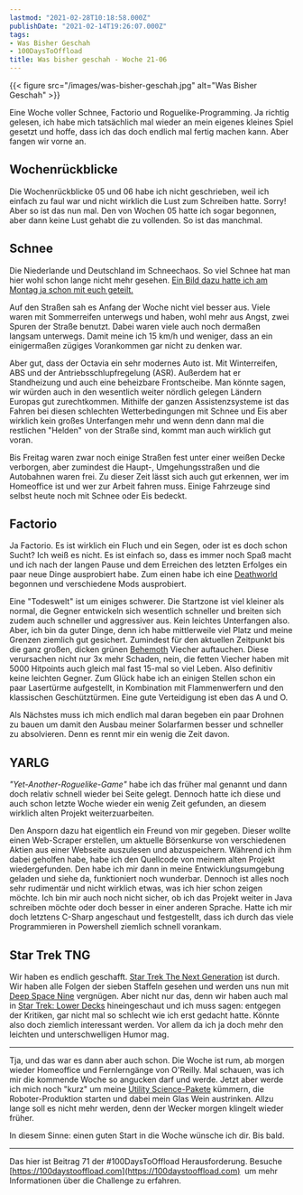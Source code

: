 ```yaml
---
lastmod: "2021-02-28T10:18:58.000Z"
publishDate: "2021-02-14T19:26:07.000Z"
tags:
- Was Bisher Geschah
- 100DaysToOffload
title: Was bisher geschah - Woche 21-06
---
```


{{< figure src="/images/was-bisher-geschah.jpg" alt="Was Bisher Geschah" >}}

Eine Woche voller Schnee, Factorio und Roguelike-Programming. Ja richtig gelesen, ich habe mich tatsächlich mal wieder an mein eigenes kleines Spiel gesetzt und hoffe, dass ich das doch endlich mal fertig machen kann. Aber fangen wir vorne an. 

## Wochenrückblicke

Die Wochenrückblicke 05 und 06 habe ich nicht geschrieben, weil ich einfach zu faul war und nicht wirklich die Lust zum Schreiben hatte. Sorry! Aber so ist das nun mal. Den von Wochen 05 hatte ich sogar begonnen, aber dann keine Lust gehabt die zu vollenden. So ist das manchmal. 

## Schnee

Die Niederlande und Deutschland im Schneechaos. So viel Schnee hat man hier wohl schon lange nicht mehr gesehen. [Ein Bild dazu hatte ich am Montag ja schon mit euch geteilt.](/es-ist-winter-und-es-schneit-der-neue-pufpaff/)

Auf den Straßen sah es Anfang der Woche nicht viel besser aus. Viele waren mit Sommerreifen unterwegs und haben, wohl mehr aus Angst, zwei Spuren der Straße benutzt. Dabei waren viele auch noch dermaßen langsam unterwegs. Damit meine ich 15 km/h und weniger, dass an ein einigermaßen zügiges Vorankommen gar nicht zu denken war.

Aber gut, dass der Octavia ein sehr modernes Auto ist. Mit Winterreifen, ABS und der Antriebsschlupfregelung (ASR). Außerdem hat er Standheizung und auch eine beheizbare Frontscheibe. Man könnte sagen, wir würden auch in den wesentlich weiter nördlich gelegen Ländern Europas gut zurechtkommen. Mithilfe der ganzen Assistenzsysteme ist das Fahren bei diesen schlechten Wetterbedingungen mit Schnee und Eis aber wirklich kein großes Unterfangen mehr und wenn denn dann mal die restlichen "Helden" von der Straße sind, kommt man auch wirklich gut voran.

Bis Freitag waren zwar noch einige Straßen fest unter einer weißen Decke verborgen, aber zumindest die Haupt-, Umgehungsstraßen und die Autobahnen waren frei. Zu dieser Zeit lässt sich auch gut erkennen, wer im Homeoffice ist und wer zur Arbeit fahren muss. Einige Fahrzeuge sind selbst heute noch mit Schnee oder Eis bedeckt.

## Factorio

Ja Factorio. Es ist wirklich ein Fluch und ein Segen, oder ist es doch schon Sucht? Ich weiß es nicht. Es ist einfach so, dass es immer noch Spaß macht und ich nach der langen Pause und dem Erreichen des letzten Erfolges ein paar neue Dinge ausprobiert habe. Zum einen habe ich eine [Deathworld](https://wiki.factorio.com/Enemies/de#Verbreitung) begonnen und verschiedene Mods ausprobiert.

Eine "Todeswelt" ist um einiges schwerer. Die Startzone ist viel kleiner als normal, die Gegner entwickeln sich wesentlich schneller und breiten sich zudem auch schneller und aggressiver aus. Kein leichtes Unterfangen also. Aber, ich bin da guter Dinge, denn ich habe mittlerweile viel Platz und meine Grenzen ziemlich gut gesichert. Zumindest für den aktuellen Zeitpunkt bis die ganz großen, dicken grünen [Behemoth](https://wiki.factorio.com/Enemies/de#Kreaturen) Viecher auftauchen. Diese verursachen nicht nur 3x mehr Schaden, nein, die fetten Viecher haben mit 5000 Hitpoints auch gleich mal fast 15-mal so viel Leben. Also definitiv keine leichten Gegner. Zum Glück habe ich an einigen Stellen schon ein paar Lasertürme aufgestellt, in Kombination mit Flammenwerfern und den klassischen Geschütztürmen. Eine gute Verteidigung ist eben das A und O.

Als Nächstes muss ich mich endlich mal daran begeben ein paar Drohnen zu bauen um damit den Ausbau meiner Solarfarmen besser und schneller zu absolvieren. Denn es rennt mir ein wenig die Zeit davon.


## YARLG

*"Yet-Another-Roguelike-Game"* habe ich das früher mal genannt und dann doch relativ schnell wieder bei Seite gelegt. Dennoch hatte ich diese und auch schon letzte Woche wieder ein wenig Zeit gefunden, an diesem wirklich alten Projekt weiterzuarbeiten. 

Den Ansporn dazu hat eigentlich ein Freund von mir gegeben. Dieser wollte einen Web-Scraper erstellen, um aktuelle Börsenkurse von verschiedenen Aktien aus einer Webseite auszulesen und abzuspeichern. Während ich ihm dabei geholfen habe, habe ich den Quellcode von meinem alten Projekt wiedergefunden. Den habe ich mir dann in meine Entwicklungsumgebung geladen und siehe da, funktioniert noch wunderbar. Dennoch ist alles noch sehr rudimentär und nicht wirklich etwas, was ich hier schon zeigen möchte. Ich bin mir auch noch nicht sicher, ob ich das Projekt weiter in Java schreiben möchte oder doch besser in einer anderen Sprache. Hatte ich mir doch letztens C-Sharp angeschaut und festgestellt, dass ich durch das viele Programmieren in Powershell ziemlich schnell vorankam.

## Star Trek TNG

Wir haben es endlich geschafft. [Star Trek The Next Generation](https://www.startrek-index.de/tv/tng/) ist durch. Wir haben alle Folgen der sieben Staffeln gesehen und werden uns nun mit [Deep Space Nine](https://www.startrek-index.de/tv/ds9/) vergnügen. Aber nicht nur das, denn wir haben auch mal in [Star Trek: Lower Decks](https://de.wikipedia.org/wiki/Star_Trek:_Lower_Decks) hineingeschaut und ich muss sagen: entgegen der Kritiken, gar nicht mal so schlecht wie ich erst gedacht hatte. Könnte also doch ziemlich interessant werden. Vor allem da ich ja doch mehr den leichten und unterschwelligen Humor mag. 

---

Tja, und das war es dann aber auch schon. Die Woche ist rum, ab morgen wieder Homeoffice und Fernlerngänge von O'Reilly. Mal schauen, was ich mir die kommende Woche so angucken darf und werde. Jetzt aber werde ich mich noch "kurz" um meine [Utility Science-Pakete](https://wiki.factorio.com/Utility_science_pack/de) kümmern, die Roboter-Produktion starten und dabei mein Glas Wein austrinken. Allzu lange soll es nicht mehr werden, denn der Wecker morgen klingelt wieder früher.

In diesem Sinne: einen guten Start in die Woche wünsche ich dir. Bis bald.

---

Das hier ist Beitrag 71 der #100DaysToOffload Herausforderung. Besuche [https://100daystooffload.com](https://100daystooffload.com)  um mehr Informationen über die Challenge zu erfahren.
